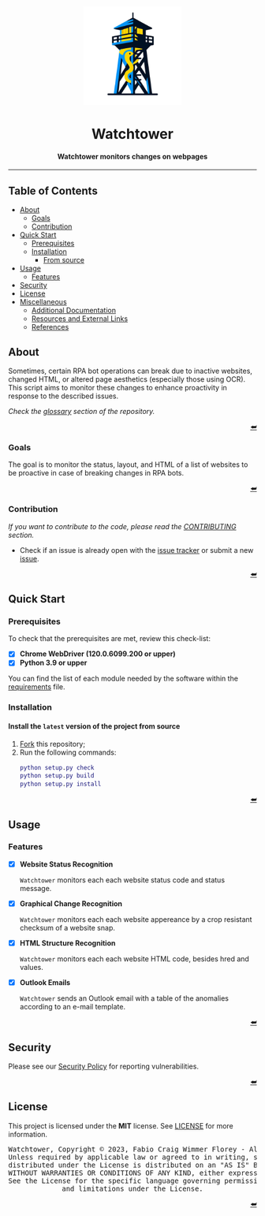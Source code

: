 <a name="readme-header"></a>

<!---
=============================================================================
Watchtower
=============================================================================
README
-----------------------------------------------------------------------------
Summary of the project, including its purpose and how to use it.

:Authors: Fabio Craig Wimmer Florey <fabioflorey@icloud.com>
:Version: 0.0.1
:License: MIT-0
--->


<div align="center">
  <img alt="logo" height=200 src="./assets/logo.png"></img>
  <h1>Watchtower</h1>
  <h4>Watchtower monitors changes on webpages</h4>
</div>

---

## Table of Contents
+ [About](#about)
  * [Goals](#goals)
  * [Contribution](#contribution)
+ [Quick Start](#quick-start)
  * [Prerequisites](#prerequisites)
  * [Installation](#installation)
    - [From source](#install-the-latest-version-of-the-project-from-source)
+ [Usage](#usage)
  * [Features](#features)
+ [Security](#security)
+ [License](#license)
+ [Miscellaneous](#miscellaneous)
  * [Additional Documentation](#additional-documentation)
  * [Resources and External Links](#resources-and-external-links)
  * [References](#references)


## About
Sometimes, certain RPA bot operations can break due to inactive websites, changed HTML, or altered page aesthetics (especially those using OCR). This script aims to monitor these changes to enhance proactivity in response to the described issues.

*Check the [glossary][GLOSSARY] section of the repository.*

<p align="right"><a href="#readme-header">⮨</a></p>

### Goals
The goal is to monitor the status, layout, and HTML of a list of websites to be proactive in case of breaking changes in RPA bots.

<p align="right"><a href="#readme-header">⮨</a></p>

### Contribution
*If you want to contribute to the code, please read the [CONTRIBUTING][CONTRIBUTING] section.*
- Check if an issue is already open with the [issue tracker][ISSUE TRACKER] or submit a new [issue][ISSUE].

<p align="right"><a href="#readme-header">⮨</a></p>

## Quick Start
### Prerequisites
To check that the prerequisites are met, review this check-list:

- [x] **Chrome WebDriver (120.0.6099.200 or upper)**
- [x] **Python 3.9 or upper**

You can find the list of each module needed by the software within the [requirements][REQUIREMENTS] file.

### Installation
#### Install the `latest` version of the project from source
  1. [Fork][FORK] this repository;
  1. Run the following commands:
      ```matlab
      python setup.py check
      python setup.py build
      python setup.py install
      ```
<p align="right"><a href="#readme-header">⮨</a></p>

## Usage

### Features
- [x] **Website Status Recognition**

  `Watchtower` monitors each each website status code and status message.

- [x] **Graphical Change Recognition**

  `Watchtower` monitors each each website appereance by a crop resistant checksum of a website snap.
  
- [x] **HTML Structure Recognition**

   `Watchtower` monitors each each website HTML code, besides hred and values.

- [x] **Outlook Emails**

   `Watchtower` sends an Outlook email with a table of the anomalies according to an e-mail template.

<p align="right"><a href="#readme-header">⮨</a></p>

## Security
Please see our [Security Policy][SECURITY] for reporting vulnerabilities.

<p align="right"><a href="#readme-header">⮨</a></p>

## License
This project is licensed under the **MIT** license. See [LICENSE][LICENSE] for more information.

<div align="center"><pre align="center" lang="json">
Watchtower, Copyright © 2023, Fabio Craig Wimmer Florey - All Rights Reserved.
Unless required by applicable law or agreed to in writing, software
distributed under the License is distributed on an "AS IS" BASIS,
WITHOUT WARRANTIES OR CONDITIONS OF ANY KIND, either express or implied.
See the License for the specific language governing permissions
and limitations under the License.
</pre></div>
<p align="right"><a href="#readme-header">⮨</a></p>
<!---
## Miscellaneous
### Additional Documentation
### Resources and External Links
### References
Documentation, external links, resources and references.
- Document Example [^1]
<p align="right"><a href="#readme-header">⮨</a></p>
--->

<!------------------------------------  Hyperlinks ----------------------------------------->
[FORK]: ../../fork
[CONTRIBUTING]: /docs/community/CONTRIBUTING.md
[DISCUSSION]: ../../discussion
[GLOSSARY]: docs/community/GLOSSARY.md
[ISSUE]: ../../issues/new
[ISSUE TRACKER]: ../../issues
[LICENSE]: /LICENSE.md
[PULL]: ../../compare
[REQUIREMENTS]: /requirements.txt
[SECURITY]: /.github/SECURITY.md

<!------------------------------------  References --------------------------------------->
[^1]: https://example.org |  “quote” | `code` | [book](https://example.org)

